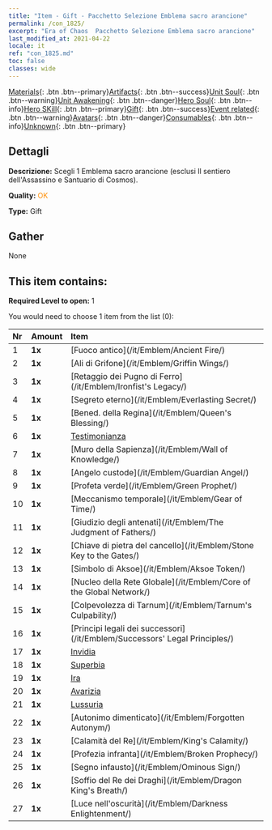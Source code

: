 ```yaml
---
title: "Item - Gift - Pacchetto Selezione Emblema sacro arancione"
permalink: /con_1825/
excerpt: "Era of Chaos  Pacchetto Selezione Emblema sacro arancione"
last_modified_at: 2021-04-22
locale: it
ref: "con_1825.md"
toc: false
classes: wide
---
```

 [Materials](/ItemsIT/){: .btn .btn--primary}[Artifacts](/ItemsIT/Artifacts/){: .btn .btn--success}[Unit Soul](/ItemsIT/UnitSoul/){: .btn .btn--warning}[Unit Awakening](/ItemsIT/UnitAwakening/){: .btn .btn--danger}[Hero Soul](/ItemsIT/HeroSoul/){: .btn .btn--info}[Hero SKill](/ItemsIT/HeroSkill/){: .btn .btn--primary}[Gift](/ItemsIT/Gift/){: .btn .btn--success}[Event related](/ItemsIT/Events/){: .btn .btn--warning}[Avatars](/ItemsIT/Avatars/){: .btn .btn--danger}[Consumables](/ItemsIT/Consumables/){: .btn .btn--info}[Unknown](/ItemsIT/Unknown/){: .btn .btn--primary}

## Dettagli
 **Descrizione:** Scegli 1 Emblema sacro arancione (esclusi Il sentiero dell'Assassino e Santuario di Cosmos).

 **Quality:** <span style="color: #FF8C00">OK</span>

 **Type:** Gift

## Gather

  None

## This item contains:

 **Required Level to open:** 1

 You would need to choose 1 item from the list (0):

  | Nr | Amount |     Item    |
  |:---|:-------|:------------|
  | 1 |  **1x** | [Fuoco antico](/it/Emblem/Ancient Fire/) |  | 
  | 2 |  **1x** | [Ali di Grifone](/it/Emblem/Griffin Wings/) |  | 
  | 3 |  **1x** | [Retaggio dei Pugno di Ferro](/it/Emblem/Ironfist's Legacy/) |  | 
  | 4 |  **1x** | [Segreto eterno](/it/Emblem/Everlasting Secret/) |  | 
  | 5 |  **1x** | [Bened. della Regina](/it/Emblem/Queen's Blessing/) |  | 
  | 6 |  **1x** | [Testimonianza](/it/Emblem/Witness/) |  | 
  | 7 |  **1x** | [Muro della Sapienza](/it/Emblem/Wall of Knowledge/) |  | 
  | 8 |  **1x** | [Angelo custode](/it/Emblem/Guardian Angel/) |  | 
  | 9 |  **1x** | [Profeta verde](/it/Emblem/Green Prophet/) |  | 
  | 10 |  **1x** | [Meccanismo temporale](/it/Emblem/Gear of Time/) |  | 
  | 11 |  **1x** | [Giudizio degli antenati](/it/Emblem/The Judgment of Fathers/) |  | 
  | 12 |  **1x** | [Chiave di pietra del cancello](/it/Emblem/Stone Key to the Gates/) |  | 
  | 13 |  **1x** | [Simbolo di Aksoe](/it/Emblem/Aksoe Token/) |  | 
  | 14 |  **1x** | [Nucleo della Rete Globale](/it/Emblem/Core of the Global Network/) |  | 
  | 15 |  **1x** | [Colpevolezza di Tarnum](/it/Emblem/Tarnum's Culpability/) |  | 
  | 16 |  **1x** | [Principi legali dei successori](/it/Emblem/Successors' Legal Principles/) |  | 
  | 17 |  **1x** | [Invidia](/it/Emblem/Jealousy/) |  | 
  | 18 |  **1x** | [Superbia](/it/Emblem/Arrogance/) |  | 
  | 19 |  **1x** | [Ira](/it/Emblem/Anger/) |  | 
  | 20 |  **1x** | [Avarizia](/it/Emblem/Greed/) |  | 
  | 21 |  **1x** | [Lussuria](/it/Emblem/Lust/) |  | 
  | 22 |  **1x** | [Autonimo dimenticato](/it/Emblem/Forgotten Autonym/) |  | 
  | 23 |  **1x** | [Calamità del Re](/it/Emblem/King's Calamity/) |  | 
  | 24 |  **1x** | [Profezia infranta](/it/Emblem/Broken Prophecy/) |  | 
  | 25 |  **1x** | [Segno infausto](/it/Emblem/Ominous Sign/) |  | 
  | 26 |  **1x** | [Soffio del Re dei Draghi](/it/Emblem/Dragon King's Breath/) |  | 
  | 27 |  **1x** | [Luce nell'oscurità](/it/Emblem/Darkness Enlightenment/) |  | 
